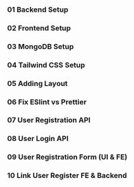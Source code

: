 ### 01 Backend Setup
### 02 Frontend Setup
### 03 MongoDB Setup
### 04 Tailwind CSS Setup
### 05 Adding Layout
### 06 Fix ESlint vs Prettier
### 07 User Registration API
### 08 User Login API
### 09 User Registration Form (UI & FE)
### 10 Link User Register FE & Backend